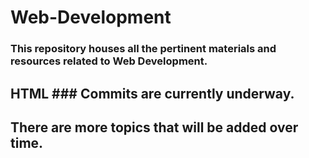 # Web-Development
### This repository houses all the pertinent materials and resources related to Web Development.
## HTML ### Commits are currently underway.
## There are more topics that will be added over time.
